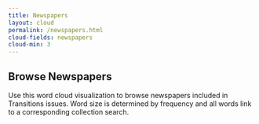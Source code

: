 ```yaml
---
title: Newspapers
layout: cloud
permalink: /newspapers.html
cloud-fields: newspapers
cloud-min: 3
---
```


## Browse Newspapers

Use this word cloud visualization to browse newspapers included in Transitions issues.
Word size is determined by frequency and all words link to a corresponding collection search.
